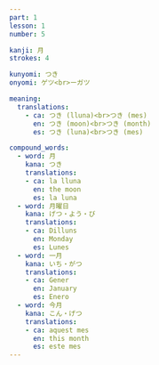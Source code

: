 ```yaml
---
part: 1
lesson: 1
number: 5

kanji: 月
strokes: 4

kunyomi: つき
onyomi: ゲツ<br>ーガツ

meaning:
  translations:
    - ca: つき (lluna)<br>つき (mes)
      en: つき (moon)<br>つき (month)
      es: つき (luna)<br>つき (mes)

compound_words:
  - word: 月
    kana: つき
    translations:
    - ca: la lluna
      en: the moon
      es: la luna
  - word: 月曜日
    kana: げつ・よう・び
    translations:
    - ca: Dilluns
      en: Monday
      es: Lunes
  - word: 一月
    kana: いち・がつ
    translations:
    - ca: Gener
      en: January
      es: Enero
  - word: 今月
    kana: こん・げつ
    translations:
    - ca: aquest mes
      en: this month
      es: este mes
---
```

